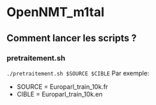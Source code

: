 # OpenNMT_m1tal

## Comment lancer les scripts ?

### pretraitement.sh

`./pretraitement.sh $SOURCE $CIBLE`
Par exemple:
- SOURCE = Europarl_train_10k.fr
- CIBLE = Europarl_train_10k.en
